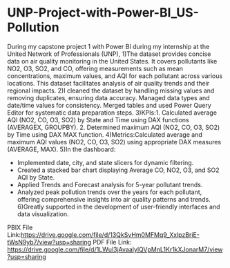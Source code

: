 # UNP-Project-with-Power-BI_US-Pollution

During my capstone project 1 with Power BI during my internship at the United Network of Professionals (UNP), 
1)The dataset provides concise data on air quality monitoring in the United States. It covers pollutants like NO2, O3, SO2, and CO, offering measurements such as mean concentrations, maximum values, and AQI for each pollutant across various locations. This dataset facilitates analysis of air quality trends and their regional impacts.
2)I cleaned the dataset by handling missing values and removing duplicates, ensuring data accuracy. Managed data types and date/time values for consistency. Merged tables and used Power Query Editor for systematic data preparation steps.
3)KPIs:1. Calculated average AQI (NO2, CO, O3, SO2) by State and Time using DAX functions (AVERAGEX, GROUPBY).
2. Determined maximum AQI (NO2, CO, O3, SO2) by Time using DAX MAX function.
4)Metrics:Calculated average and maximum AQI values (NO2, CO, O3, SO2) using appropriate DAX measures (AVERAGE, MAX).
5)In the dashboard:
- Implemented date, city, and state slicers for dynamic filtering.
- Created a stacked bar chart displaying Average CO, NO2, O3, and SO2 AQI by State.
- Applied Trends and Forecast analysis for 5-year pollutant trends.
- Analyzed peak pollution trends over the years for each pollutant, offering comprehensive insights into air quality patterns and trends.
6)Greatly supported in the development of user-friendly interfaces and data visualization.

PBIX File Link:https://drive.google.com/file/d/13QkSvHm0MFMq9_XxlpzBriE-tWsN9yb7/view?usp=sharing
PDF File Link: https://drive.google.com/file/d/1LWul3jAvaalylQVpMnL1Kr1kXJonarM7/view?usp=sharing

